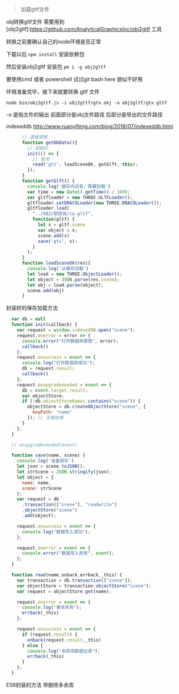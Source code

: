 <html>
    <p class="name" style="display:none;">秒级加载大型3D模型</p>
</html>
<html>
    <p class="tag" style="display:none;">前端|threejs</p>
</html>
<html>
    <p class="coverPic" style="display:none;">https://s2.ax1x.com/2019/12/05/Q82rjI.jpg</p>
</html>
<html>

   <p class="reprint" style="display:none;"></p>
</html>
<html>
   <p class="case" style="display:none;"></p>
</html>
<html>
    <p class="author" style="display:none;">孙华鹏</p>
</html>
<html>
    <p class="date" style="display:none;">1575475200000</p>
</html>
<html>
    <p style="display:none">获取时间戳Date.parse(new Date());</p>
</html>
<html>
    <p class="id" style="display:none;">1575475200000</p>
</html>
<html>
    <p class="brief" style="display:none;">前端使用threejs通过gltf格式以及IndexedDB缓存实现秒级加载大型3D模型</p>
</html>

> 加载gltf文件

obj转换gltf文件 需要用到 [obj2gltf]:https://github.com/AnalyticalGraphicsInc/obj2gltf 工具

转换之前要确认自己的node环境是否正常

下载以后  `npm install` 安装依赖包

然后安装obj2gltf 安装包  `pm i -g obj2gltf`

要使用cmd 或者 powershell 试过git bash  here 貌似不好用

环境准备完毕，接下来就要转换 gltf 文件

`node bin/obj2gltf.js -i obj2gltf/gtx.obj -o obj2gltf/gtx.gltf`

-o 是指文件的输出 前面部分是obj文件路径 后部分是导出的文件路径

indexeddb  http://www.ruanyifeng.com/blog/2018/07/indexeddb.html 



```javascript
      // 直接调用
      function getDbData(){
        // 初始化
        init(() => {
          // 查询
          read('gtx', loadSceneOk, getGlft, this);
        });
      }
      function getGlft() {
        console.log('缓存内没有，需要加载')
        var time = new Date().getTime() / 1000;
        var gltfloader = new THREE.GLTFLoader();
        gltfloader.setDRACOLoader(new THREE.DRACOLoader());
        gltfloader.load(
          "../OBJ/钢铁侠/ca.gltf",
          function(gltf) {
            let s = gltf.scene
            var object = s;
            scene.add(s)
            save('gtx', s);
          }
        );
      }
      function loadSceneOk(res){
        console.log('从缓存加载')
        let load = new THREE.ObjectLoader();
        let object = JSON.parse(res.scene);
        let obj = load.parse(object);
        scene.add(obj)
      }
```



封装好的保存加载方法

```javascript
  var db = null
  function init(callback) {
    var request = window.indexedDB.open("scene");
    request.onerror = error => {
      console.error("打开数据库报错", error);
      callback()
    };
    request.onsuccess = event => {
      console.log("打开数据库成功");
      db = request.result;
      callback()
    };
    request.onupgradeneeded = event => {
      db = event.target.result;
      var objectStore;
      if (!db.objectStoreNames.contains("scene")) {
        objectStore = db.createObjectStore("scene", {
          keyPath: "name"
        }); // 主键自增
      }
    };
  }

  // onupgradeneeded(event)

  function save(name, scene) {
    console.log('准备保存')
    let json = scene.toJSON();
    let strScene = JSON.stringify(json);
    let object = {
      name: name,
      scene: strScene
    };
    var request = db
      .transaction(["scene"], "readwrite")
      .objectStore("scene")
      .add(object);

    request.onsuccess = event => {
      console.log("数据写入成功");
    };

    request.onerror = event => {
      console.error("数据写入失败", event);
    };
  }

  function read(name,onback,errback,_this) {
    var transaction = db.transaction(["scene"]);
    var objectStore = transaction.objectStore("scene");
    var request = objectStore.get(name);

    request.onerror = event => {
      console.log("事务失败");
      errback(_this)
    };

    request.onsuccess = event => {
      if (request.result) {
        onback(request.result,_this)
      } else {
        console.log("未获得数据记录");
        errback(_this)
      }
    };
  }

```



ES6封装的方法  带删除多余库

